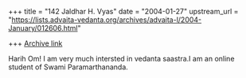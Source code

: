 +++
title = "142 Jaldhar H. Vyas"
date = "2004-01-27"
upstream_url = "https://lists.advaita-vedanta.org/archives/advaita-l/2004-January/012606.html"

+++
[Archive link](https://lists.advaita-vedanta.org/archives/advaita-l/2004-January/012606.html)

Harih Om! I am very much intersted in vedanta saastra.I am an online
student of Swami Paramarthananda.

